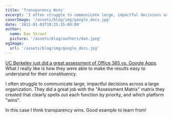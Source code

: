 ```yaml
---
title: 'Transparency Wins'
excerpt: 'I often struggle to communicate large, impactful decisions across a large organization.  They did a great job with the "Assessment Matrix" matrix they created that clearly spells out each function by priority, and which platform "wins".'
coverImage: '/assets/blog/img/google_docs.jpg'
date: '2012-01-03T10:25:35-08:00'
author:
  name: Dan Stroot
  picture: '/assets/blog/authors/dan.jpeg'
ogImage:
  url: '/assets/blog/img/google_docs.jpg'
---
```


[UC Berkeley just did a great assessment of Office 365 vs. Google Apps](http://bconnected-project.berkeley.edu/about/email-calendar-platform-comparison).  What I really like is how they were able to make the results easy to understand for their constituency.

I often struggle to communicate large, impactful decisions across a large organization.  They did a great job with the "Assessment Matrix" matrix they created that clearly spells out each function by priority, and which platform "wins".

In this case I think transparency wins.  Good example to learn from!
